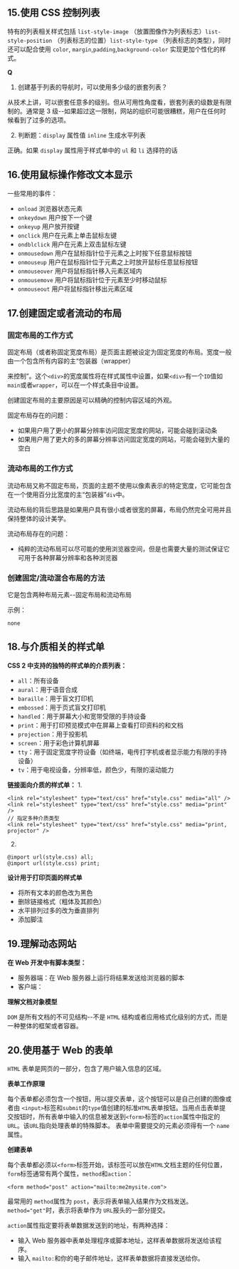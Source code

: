 
## 15.使用 CSS 控制列表
特有的列表相关样式包括 `list-style-image` （放置图像作为列表标志）`list-style-position` （列表标志的位置）`list-style-type` （列表标志的类型），同时还可以配合使用 `color`, `margin`,`padding`,`background-color` 实现更加个性化的样式。

**Q**
1. 创建基于列表的导航时，可以使用多少级的嵌套列表？

  从技术上讲，可以嵌套任意多的级别。但从可用性角度看，嵌套列表的级数是有限制的。通常是 3 级--如果超过这一限制，网站的组织可能很糟糕，用户在任何时候看到了过多的选项。

2. 判断题：`display` 属性值 `inline` 生成水平列表

  正确。如果 `display` 属性用于样式单中的 `ul` 和 `li` 选择符的话


## 16.使用鼠标操作修改文本显示
一些常用的事件：
- `onload` 浏览器状态元素
- `onkeydown` 用户按下一个键
- `onkeyup` 用户放开按键
- `onclick` 用户在元素上单击鼠标左键
- `ondblclick` 用户在元素上双击鼠标左键
- `onmousedown` 用户在鼠标指针位于元素之上时按下任意鼠标按钮
- `onmouseup` 用户在鼠标指针位于元素之上时放开鼠标任意鼠标按钮
- `onmouseover` 用户将鼠标指针移入元素区域内
- `onmousemove` 用户将鼠标指针位于元素至少时移动鼠标
- `onmouseout` 用户将鼠标指针移出元素区域

## 17.创建固定或者流动的布局

### 固定布局的工作方式

固定布局（或者称固定宽度布局）是页面主题被设定为固定宽度的布局。宽度一般由一个包含所有内容的主“包装器（wrapper）<div> 来控制”。这个`<div>`的宽度属性将在样式属性中设置，如果`<div>`有一个`ID`值如`main`或者`wrapper`，可以在一个样式条目中设置。

创建固定布局的主要原因是可以精确的控制内容区域的外观。

固定布局存在的问题：
- 如果用户用了更小的屏幕分辨率访问固定宽度的网站，可能会碰到滚动条
- 如果用户用了更大的多的屏幕分辨率访问固定宽度的网站，可能会碰到大量的空白

### 流动布局的工作方式

流动布局又称不固定布局，页面的主题不使用以像素表示的特定宽度，它可能包含在一个使用百分比宽度的主“包装器”`div`中。

流动布局的背后思路是如果用户具有很小或者很宽的屏幕，布局仍然完全可用并且保持整体的设计美学。

流动布局存在的问题：
- 纯粹的流动布局可以尽可能的使用浏览器空间，但是也需要大量的测试保证它可用于各种屏幕分辨率和各种浏览器

### 创建固定/流动混合布局的方法

它是包含两种布局元素--固定布局和流动布局

示例：
```
none
```

## 18.与介质相关的样式单

**CSS 2 中支持的独特的样式单的介质列表：**
- `all`：所有设备
- `aural`：用于语音合成
- `baraille`：用于盲文打印机
- `embossed`：用于页式盲文打印机
- `handled`：用于屏幕大小和宽带受限的手持设备
- `print`：用于打印预览模式中在屏幕上查看打印资料的和文档
- `projection`：用于投影机
- `screen`：用于彩色计算机屏幕
- `tty`：用于固定宽度字符设备（如终端，电传打字机或者显示能力有限的手持设备）
- `tv`：用于电视设备，分辨率低，颜色少，有限的滚动能力

**链接面向介质的样式单：**
1.  
```
<link rel="stylesheet" type="text/css" href="style.css" media="all" />
<link rel="stylesheet" type="text/css" href="style.css" media="print" />
// 指定多种介质类型
<link rel="stylesheet" type="text/css" href="style.css" media="print, projector" />
```
2.  
```
@import url(style.css) all;
@import url(style.css) print;
```

**设计用于打印页面的样式单**
- 将所有文本的颜色改为黑色
- 删除链接格式（粗体及其颜色）
- 水平排列过多的改为垂直排列
- 添加脚注

## 19.理解动态网站

**在 Web 开发中有脚本类型：**
- 服务器端：在 Web 服务器上运行将结果发送给浏览器的脚本
- 客户端：

**理解文档对象模型**

`DOM` 是所有文档的不可见结构--不是 `HTML` 结构或者应用格式化级别的方式，而是一种整体的框架或者容器。

## 20.使用基于 Web 的表单

`HTML` 表单是网页的一部分，包含了用户输入信息的区域。

**表单工作原理**

每个表单都必须包含一个按钮，用以提交表单，这个按钮可以是自己创建的图像或者由 `<input>`标签和`submit`的`type`值创建的标准`HTML`表单按钮。当用点击表单提交按钮时，所有表单中输入的信息被发送到`<form>`标签的`action`属性中指定的`URL`。该`URL`指向处理表单的特殊脚本。
表单中需要提交的元素必须得有一个 `name` 属性。

**创建表单**

每个表单都必须以`<form>`标签开始，该标签可以放在`HTML`文档主题的任何位置，`form`标签通常有两个属性，`method`和`action`：

`<form method="post" action="mailto:me2mysite.com">`

最常用的 `method`属性为 `post`，表示将表单输入结果作为文档发送。`method="get"`时，表示将表单作为 `URL`报头的一部分提交。

`action`属性指定要将表单数据发送到的地址，有两种选择：
- 输入 Web 服务器中表单处理程序或脚本地址，这样表单数据将发送给该程序。
- 输入 `mailto:`和你的电子邮件地址，这样表单数据将直接发送给你。
